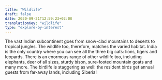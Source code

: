 ```yaml
---
title: "Wildlife"
draft: false
date: 2020-09-21T12:59:23+02:00
translationKey: "wildlife"
type: "explore-by-interest"
---
```

The vast Indian subcontinent goes from snow-clad mountains to deserts to tropical jungles. The wildlife too, therefore, matches the varied habitat. India is the only country where you can see all the three big cats: lions, tigers and leopards. There is an enormous range of other wildlife too, including elephants, deer of all sizes, sturdy bison, sure-footed mountain goats and many more. The birdlife is staggering as well: the resident birds get annual guests from far-away lands, including Siberia! 